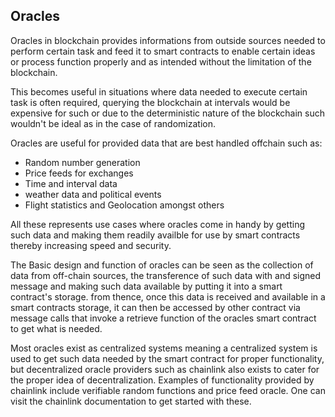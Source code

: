 ## Oracles

Oracles in blockchain provides informations from outside sources needed to perform certain task and feed it to smart contracts to enable certain ideas or process function properly and as intended without the limitation of the blockchain. 

This becomes useful in situations where data needed to execute certain task is often required, querying the blockchain at intervals would be expensive for such or due to the deterministic nature of the blockchain such wouldn't be ideal as in the case of randomization.

Oracles are useful for provided data that are best handled offchain such as:

* Random number generation
* Price feeds for exchanges
* Time and interval data
* weather data and political events
* Flight statistics and Geolocation amongst others

All these represents use cases where oracles come in handy by getting such data and making them readily availble for use by smart contracts thereby increasing speed and security.

The Basic design and function of oracles can be seen as the collection of data from off-chain sources, the transference of such data with and signed message and making such data available by putting it into a smart contract's storage. from thence, once this data is received and available in a smart contracts storage, it can then be accessed by other contract via message calls that invoke a retrieve function of the oracles smart contract to get what is needed.

Most oracles exist as centralized systems meaning a centralized system is used to get such data needed by the smart contract for proper functionality, but decentralized oracle providers such as chainlink also exists to cater for the proper idea of decentralization. Examples of functionality provided by chainlink include verifiable random functions and price feed oracle. One can visit the chainlink documentation to get started with these.

